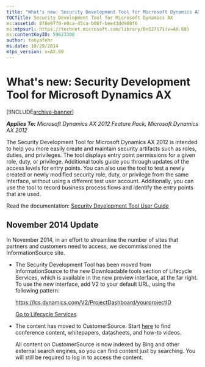 ```yaml
---
title: "What's new: Security Development Tool for Microsoft Dynamics AX"
TOCTitle: Security Development Tool for Microsoft Dynamics AX
ms:assetid: 8f8e97f0-e0ca-45ca-b08f-bee43dd908f6
ms:mtpsurl: https://technet.microsoft.com/library/Dn527171(v=AX.60)
ms:contentKeyID: 59623300
author: tonyafehr
ms.date: 10/29/2014
mtps_version: v=AX.60
---
```


# What's new: Security Development Tool for Microsoft Dynamics AX 


[!INCLUDE[archive-banner](includes/archive-banner.md)]


_**Applies To:** Microsoft Dynamics AX 2012 Feature Pack, Microsoft Dynamics AX 2012_

The Security Development Tool for Microsoft Dynamics AX 2012 is intended to help you more easily create and maintain security artifacts such as roles, duties, and privileges. The tool displays entry point permissions for a given role, duty, or privilege. Additional tools guide you through updates of the access levels for entry points. You can also use the tool to test a newly created or newly modified security role, duty, or privilege from the same interface, without using a different test user account. Additionally, you can use the tool to record business process flows and identify the entry points that are used.

Read the documentation: [Security Development Tool User Guide](security-development-tool-user-guide.md)

## November 2014 Update

In November 2014, in an effort to streamline the number of sites that partners and customers need to access, we decommissioned the InformationSource site.

  - The Security Development Tool has been moved from InformationSource to the new Downloadable tools section of Lifecycle Services, which is available in the new preview interface, at the far right. To use the new interface, add V2 to your default URL, using the following pattern:
    
    https://lcs.dynamics.com/V2/ProjectDashboard/yourprojectID
    
    [Go to Lifecycle Services](https://lcs.dynamics.com)

  - The content has moved to CustomerSource. Start [here](https://go.microsoft.com/fwlink/?linkid=518079) to find conference content, whitepapers, datasheets, and how-to videos.
    
    All content on CustomerSource is now indexed by Bing and other external search engines, so you can find content just by searching. You will still be required to log in to access the content.

  


